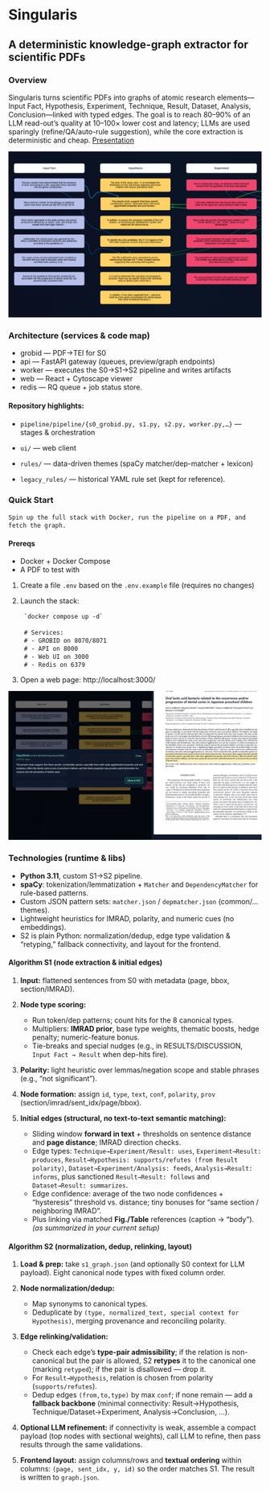 # Singularis 
## A deterministic knowledge-graph extractor for scientific PDFs

### Overview

Singularis turns scientific PDFs into graphs of atomic research elements—Input Fact, Hypothesis, Experiment, Technique, Result, Dataset, Analysis, Conclusion—linked with typed edges. The goal is to reach 80–90% of an LLM read-out’s quality at 10–100× lower cost and latency; LLMs are used sparingly (refine/QA/auto-rule suggestion), while the core extraction is deterministic and cheap. [Presentation](https://docs.google.com/presentation/d/1ZZb7BJr3nzyBe192ZdPyMlc1WzHPWfMUgSZLLiQ7AF4/)

![img1.png](temp/img1.png)
### Architecture (services & code map)

* grobid — PDF→TEI for S0
* api — FastAPI gateway (queues, preview/graph endpoints)
* worker — executes the S0→S1→S2 pipeline and writes artifacts
* web — React + Cytoscape viewer
* redis — RQ queue + job status store. 

#### Repository highlights:

* `pipeline/pipeline/{s0_grobid.py, s1.py, s2.py, worker.py,…}` — stages & orchestration

* `ui/` — web client

* `rules/` — data-driven themes (spaCy matcher/dep-matcher + lexicon)

* `legacy_rules/` — historical YAML rule set (kept for reference). 

### Quick Start

    Spin up the full stack with Docker, run the pipeline on a PDF, and fetch the graph.

#### Prereqs

* Docker + Docker Compose
* A PDF to test with

1. Create a file `.env` based on the `.env.example` file (requires no changes)
2. Launch the stack:

        `docker compose up -d`

        # Services:
        # - GROBID on 8070/8071
        # - API on 8000
        # - Web UI on 3000 
        # - Redis on 6379


3. Open a web page: http://localhost:3000/

![img2.png](temp/img2.png)
### Technologies (runtime & libs)

* **Python 3.11**, custom S1→S2 pipeline.
* **spaCy**: tokenization/lemmatization + `Matcher` and `DependencyMatcher` for rule-based patterns.
* Custom JSON pattern sets: `matcher.json` / `depmatcher.json` (common/… themes).
* Lightweight heuristics for IMRAD, polarity, and numeric cues (no embeddings).
* S2 is plain Python: normalization/dedup, edge type validation & “retyping,” fallback connectivity, and layout for the frontend.

#### Algorithm S1 (node extraction & initial edges)

1. **Input:** flattened sentences from S0 with metadata (page, bbox, section/IMRAD).
2. **Node type scoring:**

   * Run token/dep patterns; count hits for the 8 canonical types.
   * Multipliers: **IMRAD prior**, base type weights, thematic boosts, hedge penalty; numeric-feature bonus.
   * Tie-breaks and special nudges (e.g., in RESULTS/DISCUSSION, `Input Fact → Result` when dep-hits fire).
3. **Polarity:** light heuristic over lemmas/negation scope and stable phrases (e.g., “not significant”).
4. **Node formation:** assign `id`, `type`, `text`, `conf`, `polarity`, `prov` (section/imrad/sent_idx/page/bbox).
5. **Initial edges (structural, no text-to-text semantic matching):**

   * Sliding window **forward in text** + thresholds on sentence distance and **page distance**; IMRAD direction checks.
   * Edge types: `Technique→Experiment/Result: uses`, `Experiment→Result: produces`,
     `Result→Hypothesis: supports/refutes (from Result polarity)`,
     `Dataset→Experiment/Analysis: feeds`, `Analysis→Result: informs`,
     plus sanctioned `Result→Result: follows` and `Dataset→Result: summarizes`.
   * Edge confidence: average of the two node confidences + “hysteresis” threshold vs. distance; tiny bonuses for “same section / neighboring IMRAD”.
   * Plus linking via matched **Fig./Table** references (caption → “body”).  *(as summarized in your current setup)*

#### Algorithm S2 (normalization, dedup, relinking, layout)

1. **Load & prep:** take `s1_graph.json` (and optionally S0 context for LLM payload). Eight canonical node types with fixed column order.
2. **Node normalization/dedup:**

   * Map synonyms to canonical types.
   * Deduplicate by `(type, normalized_text, special context for Hypothesis)`, merging provenance and reconciling polarity.
3. **Edge relinking/validation:**

   * Check each edge’s **type-pair admissibility**; if the relation is non-canonical but the pair is allowed, S2 **retypes** it to the canonical one (marking `retyped`); if the pair is disallowed — drop it.
   * For `Result→Hypothesis`, relation is chosen from polarity (`supports/refutes`).
   * Dedup edges `(from,to,type)` by max `conf`; if none remain — add a **fallback backbone** (minimal connectivity: Result→Hypothesis, Technique/Dataset→Experiment, Analysis→Conclusion, …).
4. **Optional LLM refinement:** if connectivity is weak, assemble a compact payload (top nodes with sectional weights), call LLM to refine, then pass results through the same validations.
5. **Frontend layout:** assign columns/rows and **textual ordering** within columns: `(page, sent_idx, y, id)` so the order matches S1. The result is written to `graph.json`.
